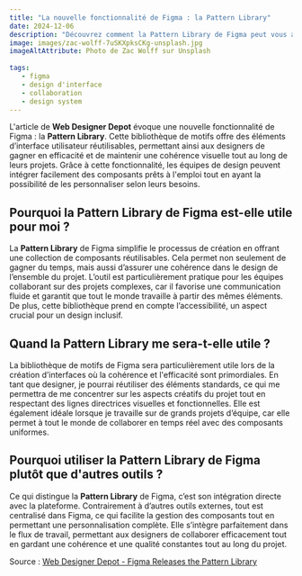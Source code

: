 ```yaml
---
title: "La nouvelle fonctionnalité de Figma : la Pattern Library"
date: 2024-12-06
description: "Découvrez comment la Pattern Library de Figma peut vous aider à créer des designs cohérents et efficaces."
image: images/zac-wolff-7uSKXpksCKg-unsplash.jpg
imageAltAttribute: Photo de Zac Wolff sur Unsplash
      
tags:
   - figma
   - design d'interface
   - collaboration
   - design system
---
```


L'article de **Web Designer Depot** évoque une nouvelle fonctionnalité de Figma : la **Pattern Library**. Cette bibliothèque de motifs offre des éléments d’interface utilisateur réutilisables, permettant ainsi aux designers de gagner en efficacité et de maintenir une cohérence visuelle tout au long de leurs projets. Grâce à cette fonctionnalité, les équipes de design peuvent intégrer facilement des composants prêts à l'emploi tout en ayant la possibilité de les personnaliser selon leurs besoins.

## **Pourquoi la Pattern Library de Figma est-elle utile pour moi ?**

La **Pattern Library** de Figma simplifie le processus de création en offrant une collection de composants réutilisables. Cela permet non seulement de gagner du temps, mais aussi d’assurer une cohérence dans le design de l’ensemble du projet. L’outil est particulièrement pratique pour les équipes collaborant sur des projets complexes, car il favorise une communication fluide et garantit que tout le monde travaille à partir des mêmes éléments. De plus, cette bibliothèque prend en compte l’accessibilité, un aspect crucial pour un design inclusif.

## **Quand la Pattern Library me sera-t-elle utile ?**

La bibliothèque de motifs de Figma sera particulièrement utile lors de la création d’interfaces où la cohérence et l'efficacité sont primordiales. En tant que designer, je pourrai réutiliser des éléments standards, ce qui me permettra de me concentrer sur les aspects créatifs du projet tout en respectant des lignes directrices visuelles et fonctionnelles. Elle est également idéale lorsque je travaille sur de grands projets d’équipe, car elle permet à tout le monde de collaborer en temps réel avec des composants uniformes.

## **Pourquoi utiliser la Pattern Library de Figma plutôt que d'autres outils ?**

Ce qui distingue la **Pattern Library** de Figma, c’est son intégration directe avec la plateforme. Contrairement à d’autres outils externes, tout est centralisé dans Figma, ce qui facilite la gestion des composants tout en permettant une personnalisation complète. Elle s’intègre parfaitement dans le flux de travail, permettant aux designers de collaborer efficacement tout en gardant une cohérence et une qualité constantes tout au long du projet.

Source : [Web Designer Depot - Figma Releases the Pattern Library](https://webdesignerdepot.com/figma-releases-the-pattern-library/)
